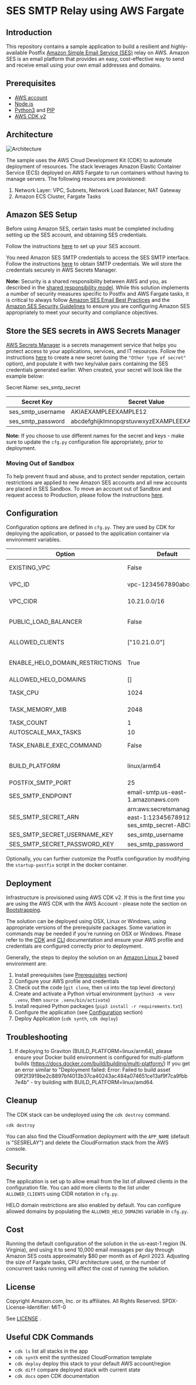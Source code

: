 # SES SMTP Relay using AWS Fargate

## Introduction

This repository contains a sample application to build a resilient and highly-available Postfix [Amazon Simple Email Service (SES)](https://docs.aws.amazon.com/ses/latest/dg/Welcome.html) relay on AWS. Amazon SES is an email platform that provides an easy, cost-effective way to send and receive email using your own email addresses and domains.

## Prerequisites

- [AWS account](https://aws.amazon.com/premiumsupport/knowledge-center/create-and-activate-aws-account/)
- [Node.js](https://nodejs.org/en/download/)
- [Python3](https://www.python.org/) and [PIP](https://pypi.org/project/pip/)
- [AWS CDK v2](https://docs.aws.amazon.com/cdk/v2/guide/getting_started.html#getting_started_prerequisites)

## Architecture

![Architecture](images/fargateses_architecture.drawio.png)

The sample uses the AWS Cloud Development Kit (CDK) to automate deployment of resources. The stack leverages Amazon Elastic Container Service (ECS) deployed on AWS Fargate to run containers without having to manage servers. The following resources are provisioned:

1. Network Layer: VPC, Subnets, Network Load Balancer, NAT Gateway
2. Amazon ECS Cluster, Fargate Tasks

## Amazon SES Setup 

Before using Amazon SES, certain tasks must be completed including setting up the SES account, and obtaining SES credentials.

Follow the instructions [here](https://docs.aws.amazon.com/ses/latest/dg/setting-up.html#quick-start-verify-email-addresses) to set up your SES account.

You need Amazon SES SMTP credentials to access the SES SMTP interface. Follow the instructions [here](https://docs.aws.amazon.com/ses/latest/dg/smtp-credentials.html) to obtain SMTP credentials. We will store the credentials securely in AWS Secrets Manager.

**Note:** Security is a shared responsibility between AWS and you, as described in the [shared responsibility model](http://aws.amazon.com/compliance/shared-responsibility-model/). While this solution implements a number of security measures specific to Postfix and AWS Fargate tasks, it is critical to always follow [Amazon SES Email Best Practices](https://docs.aws.amazon.com/ses/latest/dg/best-practices.html) and the [Amazon SES Security Guidelines](https://docs.aws.amazon.com/ses/latest/dg/security.html) to ensure you are configuring Amazon SES appropriately to meet your security and compliance objectives.

## Store the SES secrets in AWS Secrets Manager

[AWS Secrets Manager](https://aws.amazon.com/secrets-manager/) is a secrets management service that helps you protect access to your applications, services, and IT resources. Follow the instructions [here](https://docs.aws.amazon.com/secretsmanager/latest/userguide/create_secret.html) to create a new secret (using the `"Other type of secret"` option), and populate it with two key/value pairs containing the SES credentials generated earlier. When created, your secret will look like the example below:

Secret Name: ses_smtp_secret

|Secret Key|Secret Value|
|----------|-------------|
|ses_smtp_username|AKIAEXAMPLEEXAMPLE12|
|ses_smtp_password|abcdefghijklmnopqrstuvwxyzEXAMPLEEXAMPLE1234|

**Note:** If you choose to use different names for the secret and keys - make sure to update the `cfg.py` configuration file appropriately, prior to deployment.

### Moving Out of Sandbox

To help prevent fraud and abuse, and to protect sender reputation, certain restrictions are applied to new Amazon SES accounts and all new accounts are placed in SES Sandbox. To move an account out of Sandbox and request access to Production, please follow the instructions [here](https://docs.aws.amazon.com/ses/latest/dg/request-production-access.html).

## Configuration

Configuration options are defined in `cfg.py`. They are used by CDK for deploying the application, or passed to the application container via environment variables.

| Option | Default | Description|
|--------|---------|------------|
|EXISTING_VPC|False|True/False. Set this to `True` if deploying to an existing VPC. If set to `False` - a new VPC will be created.|
|VPC_ID|vpc-1234567890abcde|VPC ID of existing VPC to deploy to. Only applies when EXISTING_VPC=True above, ignored otherwise.|
|VPC_CIDR|10.21.0.0/16|CIDR to use for a newly provisioned VPC. Only applies when EXISTING_VPC=False above, ignored otherwise|
|PUBLIC_LOAD_BALANCER|False|True/False. Configure provisioned Network Load Balancer as Internet-facing. *WARNING:* Setting this to `True` *CAN* result in an open PUBLIC relay! Use at own risk. Only use if you have also set ALLOWED_CLIENTS and ALLOWED_HELO_DOMAINS appropriately.|
|ALLOWED_CLIENTS|["10.21.0.0"]|List of IP ranges allowed to access Postfix. Used for definitions of VPC Security Groups, and the Postfix `mynetworks` configuration parameter.|
|ENABLE_HELO_DOMAIN_RESTRICTIONS|True|Allow list of domains that clients can use during the HELO/EHLO handshake, see Postfix 'smtpd_helo_restrictions' and 'check_helo_access' configuration. You can turn this feature off by setting this to `False` and and specifying an empty domain list in ALLOWED_HELO_DOMAINS| 
|ALLOWED_HELO_DOMAINS|[]|List of permitted HELO domains if ENABLE_HELO_DOMAIN_RESTRICTIONS is set to `True`.|
|TASK_CPU|1024| Integer. Task CPU (see https://docs.aws.amazon.com/AmazonECS/latest/developerguide/task_definition_parameters.html)|
|TASK_MEMORY_MIB|2048| Integer. Task Memory (see https://docs.aws.amazon.com/AmazonECS/latest/developerguide/task_definition_parameters.html)|
|TASK_COUNT|1| Integer. Minimum number of concurrent tasks|
|AUTOSCALE_MAX_TASKS|10|Integer. Maximum number of concurrent tasks|
|TASK_ENABLE_EXEC_COMMAND|False|True/False. Enable ECS Exec for ssh access to tasks for debugging (see https://docs.aws.amazon.com/AmazonECS/latest/developerguide/ecs-exec.html). |
|BUILD_PLATFORM|linux/arm64|CPU architecture of the task - "linux/arm64" for Graviton, "linux/amd64" for X86_64. See https://docs.docker.com/build/building/multi-platform/ and troubleshooting notes below if deploying to Graviton.|
|POSTFIX_SMTP_PORT|25| Port mapping for the container, it does NOT affect the Postfix default listening port. Do not change.|
|SES_SMTP_ENDPOINT|email-smtp.us-east-1.amazonaws.com| SES endpoint to use. SES endpoints are regional.|
|SES_SMTP_SECRET_ARN|arn:aws:secretsmanager:us-east-1:123456789123:secret:ses_smtp_secret-ABCEFG| ARN of the secret to get SES credentials from. Please see the SES Setup section.|
|SES_SMTP_SECRET_USERNAME_KEY|ses_smtp_username|Name of the Username key in the SES secret|
|SES_SMTP_SECRET_PASSWORD_KEY|ses_smtp_password|Name of the Password key in the SES secret|

Optionally, you can further customize the Postfix configuration by modifying the `startup-postfix` script in the docker container. 

## Deployment

Infrastructure is provisioned using AWS CDK v2. If this is the first time you are using the AWS CDK with the AWS Account - please note the section on [Bootstrapping](https://docs.aws.amazon.com/cdk/v2/guide/getting_started.html#getting_started_bootstrap).

The solution can be deployed using OSX, Linux or Windows, using appropriate versions of the prerequisite packages. Some variation in commands may be needed if you're running on OSX or Windows. Please refer to the [CDK](https://docs.aws.amazon.com/cdk/v2/guide/getting_started.html) and [CLI](https://docs.aws.amazon.com/cli/latest/userguide/cli-chap-getting-started.html) documentation and ensure your AWS profile and credentials are configured correctly prior to deployment.

Generally, the steps to deploy the solution on an [Amazon Linux 2](https://aws.amazon.com/amazon-linux-2/) based environment are:

1. Install prerequisites (see [Prerequisites](#prerequisites) section)
1. Configure your AWS profile and credentials
3. Check out the code (`git clone`, then `cd` into the top level directory)
4. Create and activate a Python virtual environment (`python3 -m venv .venv`, then `source .venv/bin/activate`)
6. Install required Python packages (`pip3 install -r requirements.txt`)
7. Configure the application (see [Configuration](#configuration) section)
5. Deploy Application (`cdk synth`, `cdk deploy`)

## Troubleshooting

1. If deploying to Graviton (BUILD_PLATFORM=linux/arm64), please ensure your Docker build environment is configured for multi-platform builds (https://docs.docker.com/build/building/multi-platform/) If you get an error similar to "Deployment failed: Error: Failed to build asset 09f2f3919be2c8897bf4013b37ca40243ac484a074651ce13af9f7ca9fbb7e4b" - try building with BUILD_PLATFORM=linux/amd64.

## Cleanup

The CDK stack can be undeployed using the `cdk destroy` command.

```
cdk destroy
```

You can also find the CloudFormation deployment with the `APP_NAME` (default is "SESRELAY") and delete the CloudFormation stack from the AWS console.

## Security

The application is set up to allow email from the list of allowed clients in the configuration file. You can add more clients to the list under `ALLOWED_CLIENTS` using CIDR notation in `cfg.py`.

HELO domain restrictions are also enabled by default. You can configure allowed domains by populating the `ALLOWED_HELO_DOMAINS` variable in `cfg.py`. 

## Cost

Running the default configuration of the solution in the us-east-1 region (N. Virginia), and using it to send 10,000 email messages per day through Amazon SES costs approximately $80 per month as of April 2023. Adjusting the size of Fargate tasks, CPU architecture used, or the number of concurrent tasks running will affect the cost of running the solution.

## License

Copyright Amazon.com, Inc. or its affiliates. All Rights Reserved.
SPDX-License-Identifier: MIT-0

See [LICENSE](LICENSE) .

## Useful CDK Commands

- `cdk ls`          list all stacks in the app
- `cdk synth`       emit the synthesized CloudFormation template
- `cdk deploy`      deploy this stack to your default AWS account/region  
- `cdk diff`        compare deployed stack with current state
- `cdk docs`        open CDK documentation